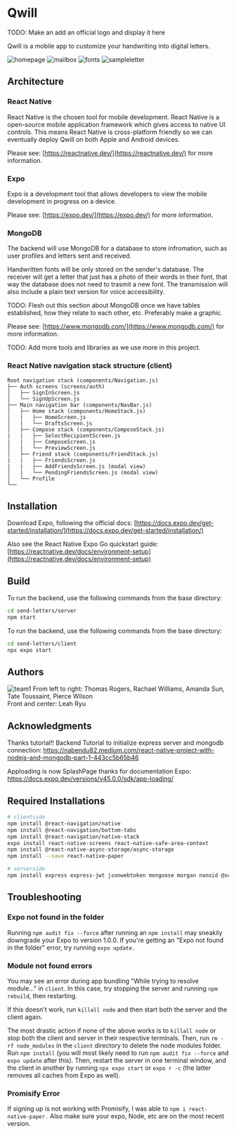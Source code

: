 # Qwill

TODO: Make an add an official logo and display it here

Qwill is a mobile app to customize your handwriting into digital letters. <br>

![homepage](https://user-images.githubusercontent.com/67716136/216882499-6d6f2f69-205a-4947-8352-9b44847b9ec0.JPG)
![mailbox](https://user-images.githubusercontent.com/67716136/216882575-8a990e8c-294e-4e22-9c29-3ec77b50342c.JPG)
![fonts](https://user-images.githubusercontent.com/67716136/216883213-fe6d7e58-74c2-47c2-b76d-021a052eb7fe.JPG)
![sampleletter](https://user-images.githubusercontent.com/67716136/216883200-e9552c38-7459-4fad-bdbe-0dbeeaf2a404.JPG)

## Architecture

### React Native
React Native is the chosen tool for mobile development. React Native is a open-source mobile application framework which gives access to native UI controls. This means React Native is cross-platform friendly so we can eventually deploy Qwill on both Apple and Android devices.

Please see: [https://reactnative.dev/](https://reactnative.dev/) for more information.

### Expo
Expo is a development tool that allows developers to view the mobile development in progress on a device.

Please see: [https://expo.dev/](https://expo.dev/) for more information.

### MongoDB
The backend will use MongoDB for a database to store infromation, such as user profiles and letters sent and received.

Handwritten fonts will be only stored on the sender's database. The receiver will get a letter that just has a photo of their words in their font, that way the database does not need to trasmit a new font. The transmission will also include a plain text version for voice accessibility.

TODO: Flesh out this section about MongoDB once we have tables established, how they relate to each other, etc. Preferably make a graphic.

Please see: [https://www.mongodb.com/](https://www.mongodb.com/) for more information.

TODO: Add more tools and libraries as we use more in this project.

### React Native navigation stack structure (client)
```
Root navigation stack (components/Navigation.js)
├── Auth screens (screens/auth)
│   ├── SignInScreen.js
│   └── SignUpScreen.js
├── Main navigation bar (components/NavBar.js)
│   ├── Home stack (components/HomeStack.js)
|   |   ├── HomeScreen.js
│   |   └── DraftsScreen.js
│   ├── Compose stack (components/ComposeStack.js)
|   |   ├── SelectRecipientScreen.js
|   |   ├── ComposeScreen.js
│   |   └── PreviewScreen.js
│   ├── Friend stack (components/FriendStack.js)
|   |   ├── FriendsScreen.js
|   |   ├── AddFriendsScreen.js (modal view)
│   |   └── PendingFriendsScreen.js (modal view)
│   └── Profile 
└── 
```

## Installation

Download Expo, following the official docs: [https://docs.expo.dev/get-started/installation/](https://docs.expo.dev/get-started/installation/)

Also see the React Native Expo Go quickstart guide: [https://reactnative.dev/docs/environment-setup](https://reactnative.dev/docs/environment-setup)

## Build

To run the backend, use the following commands from the base directory:
```bash
cd send-letters/server
npm start
```

To run the backend, use the following commands from the base directory:
```bash
cd send-letters/client
npx expo start
```

## Authors
![team1](https://user-images.githubusercontent.com/45802767/213886442-e6182d95-9df6-4775-bfa4-18b788df374b.jpg)
From left to right: Thomas Rogers, Rachael Williams, Amanda Sun, Tate Toussaint, Pierce Wilson <br>
Front and center: Leah Ryu <br>

## Acknowledgments
Thanks tutorial!!
Backend Tutorial to initialize express server and mongodb connection: https://nabendu82.medium.com/react-native-project-with-nodejs-and-mongodb-part-1-443cc5b65b46

Apploading is now SplashPage thanks for documentation Expo: https://docs.expo.dev/versions/v45.0.0/sdk/app-loading/

## Required Installations
```bash
# clientside
npm install @react-navigation/native
npm install @react-navigation/bottom-tabs
npm install @react-navigation/native-stack
expo install react-native-screens react-native-safe-area-context
npm install @react-native-async-storage/async-storage
npm install --save react-native-paper

# serverside
npm install express express-jwt jsonwebtoken mongoose morgan nanoid @sendgrid/mail bcrypt cors dotenv esm
```

## Troubleshooting 
### Expo not found in the folder
Running `npm audit fix --force` after running an `npm install` may sneakily downgrade your Expo to version 1.0.0. If you're getting an "Expo not found in the folder" error, try running `expo update.`

### Module not found errors
You may see an error during app bundling "While trying to resolve module..." in `client`. In this case, try stopping the server and running `npm rebuild`, then restarting. 

If this doesn't work, run `killall node` and then start both the server and the client again. 

The most drastic action if none of the above works is to `killall node` or stop both the client and server in their respective terminals. Then, run `rm -rf node_modules` in the `client` directory to delete the node modules folder. Run `npm install` (you will most likely need to run `npm audit fix --force` and `expo update` after this). Then, restart the server in one terminal window, and the client in another by running `npx expo start` or `expo r -c` (the latter removes all caches from Expo as well). 

### Promisify Error

If signing up is not working with Promisify, I was able to `npm i react-native-paper.` Also make sure your expo, Node, etc are on the most recent version.




